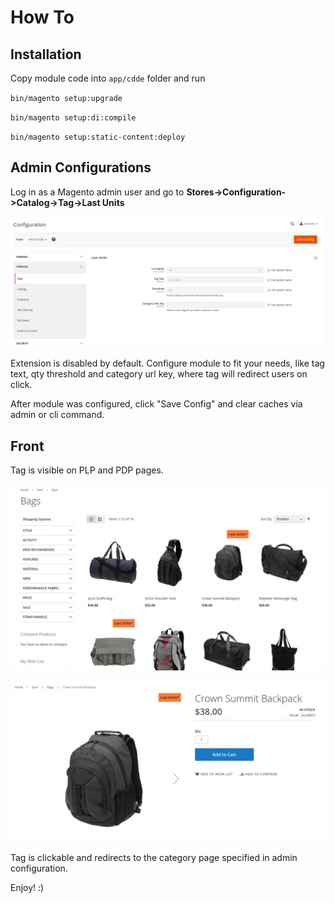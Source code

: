 # How To

## Installation

Copy module code into `app/cdde` folder and run

`bin/magento setup:upgrade`

`bin/magento setup:di:compile`

`bin/magento setup:static-content:deploy`

## Admin Configurations

Log in as a Magento admin user and go to
**Stores->Configuration->Catalog->Tag->Last Units**

![img.png](assets/img.png)

Extension is disabled by default.
Configure module to fit your needs, like tag text, qty threshold and category url key, where tag will redirect users on click.

After module was configured, click "Save Config" and clear caches via admin or cli command.

## Front

Tag is visible on PLP and PDP pages.

![img_1.png](assets/img_1.png)

![img_2.png](assets/img_2.png)

Tag is clickable and redirects to the category page specified in admin configuration.

Enjoy! :)
